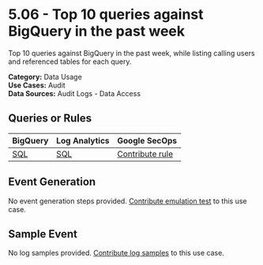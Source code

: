 # 5.06 - Top 10 queries against BigQuery in the past week
Top 10 queries against BigQuery in the past week, while listing calling users and referenced tables for each query.


**Category:** Data Usage
</br>
**Use Cases:** Audit
</br>
**Data Sources:** Audit Logs - Data Access
</br>



## Queries or Rules
BigQuery  | Log Analytics | Google SecOps
--- | --- | ---
[SQL](../../backends/bigquery/sql/5_06_BQ_queries_top.sql) | [SQL](../../backends/log_analytics/sql/5_06_BQ_queries_top.sql) | [Contribute rule](../../CONTRIBUTING.md)

## Event Generation
No event generation steps provided. [Contribute emulation test](../../CONTRIBUTING.md) to this use case.

## Sample Event
No log samples provided. [Contribute log samples](../../CONTRIBUTING.md) to this use case.

